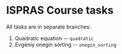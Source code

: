 ISPRAS Course tasks
=========================

All tasks are in separate branches:

1. Quadratic equation -- `quadratic`
2. Evgeniy onegin sorting -- `onegin_sorting`
